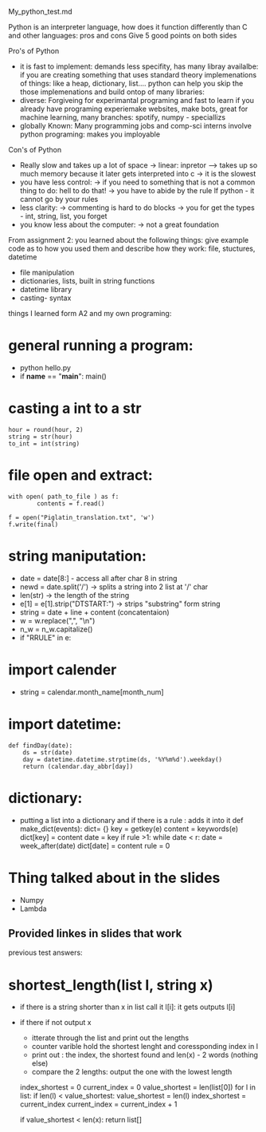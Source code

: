 My_python_test.md

Python is an interpreter language,
how does it function differently than C and other languages: pros and cons
Give 5 good points on both sides

Pro's of Python
- it is fast to implement: 
    demands less specifity, has many libray availalbe: if you are 
    creating something that uses standard theory implemenations of things: like a heap, dictionary, list.... python can help you skip the those implemenations and build ontop of many libraries: 
- diverse: 
    Forgiveing for experimantal programing and fast to learn if you already 
    have programing experiemake websites, make bots, great for machine learning, many branches: spotify, numpy - speciallizs 
- globally Known: 
    Many programming jobs and comp-sci interns involve python programing: makes you imployable

Con's of Python
- Really slow and takes up a lot of space
     -> linear: inpretor --> takes up so much memory because it later gets interpreted into c
     -> it is the slowest
- you have less control:
    -> if you need to something that is not a common thing to do: hell to do that!
    -> you have to abide by the rule lf python - it cannot go by your rules
- less clarity: 
    -> commenting is hard to do blocks
    -> you for get the types - int, string, list, you forget
- you know less about the computer:
    -> not a great foundation



From assignment 2: you learned about the following things: give example code as to how you used them and describe how they work: file, stuctures, datetime
- file manipulation
- dictionaries, lists, built in string functions
- datetime library 
- casting-  syntax

things I learned form A2 and my own programing:
# general running a program:
- python hello.py
- if __name__ == "__main__":
    main()   

# casting a int to a str
    hour = round(hour, 2)
    string = str(hour)
    to_int = int(string)

# file open and extract:
    with open( path_to_file ) as f:
            contents = f.read()
    
    f = open("Piglatin_translation.txt", 'w')
    f.write(final)

# string maniputation:
- date = date[8:] - access all after char 8 in string
- newd = date.split('/') -> splits a string into 2 list at '/' char
- len(str) -> the length of the string
-  e[1] = e[1].strip("DTSTART:") -> strips "substring" form string
-  string =  date + line + content (concatentaion)
-  w = w.replace(",", "\n") 
-  n_w = n_w.capitalize()
- if "RRULE" in e:

# import calender
- string = calendar.month_name[month_num]

# import datetime:
    def findDay(date):
        ds = str(date)
        day = datetime.datetime.strptime(ds, '%Y%m%d').weekday()
        return (calendar.day_abbr[day])
    
# dictionary:
- putting a list into a dictionary and if there is a rule : adds it into it
    def make_dict(events):
        dict= {} 
                key = getkey(e)
                content = keywords(e)
                dict[key] = content
                date = key
                if rule >1:
                    while date < r:
                        date = week_after(date)
                        dict[date] = content
                rule = 0

# Thing talked about in the slides
- Numpy
- Lambda


Provided linkes in slides that work
- 

previous test answers:
# shortest_length(list l, string x)
- if there is a string shorter than x  in list call it l[i]: it gets outputs l[i]
- if there if not output x
    - itterate through the list and print out the lengths
    - counter varible hold the shortest lenght and coressponding index in l
    - print out : the index, the shortest found and len(x) - 2 words (nothing else)
    - compare the 2 lengths: output the one with the lowest length

    index_shortest = 0
    current_index = 0
    value_shortest = len(list[0])
    for l in list:
        if len(l) <  value_shortest:
            value_shortest = len(l)
            index_shortest = current_index 
        current_index = current_index + 1

    if value_shortest < len(x):
        return  list[]
    
